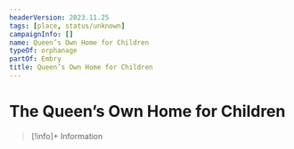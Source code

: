 ```yaml
---
headerVersion: 2023.11.25
tags: [place, status/unknown]
campaignInfo: []
name: Queen’s Own Home for Children
typeOf: orphanage
partOf: Embry
title: Queen’s Own Home for Children
---
```

# The Queen’s Own Home for Children
>[!info]+ Information
> 
>> 



